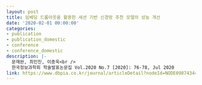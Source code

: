 ```yaml
---
layout: post
title: 임베딩 드롭아웃을 활용한 세션 기반 신경망 추천 모델의 성능 개선
date: '2020-02-01 00:00:00'
categories:
- publication
- publication_domestic
- conference
- conference_domestic
description: |-
  문재완, 최민진, 이종욱<br />
  한국정보과학회 학술발표논문집 Vol.2020 No.7 [2020]: 76-78, Jul 2020
link: https://www.dbpia.co.kr/journal/articleDetail?nodeId=NODE09874344
---
```


